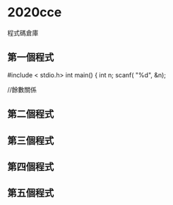 # 2020cce
程式碼倉庫


## 第一個程式

#include < stdio.h>
int main()
{
   int n;
   scanf( "%d", &n);
   
   //餘數關係
   


## 第二個程式

## 第三個程式

## 第四個程式

## 第五個程式

